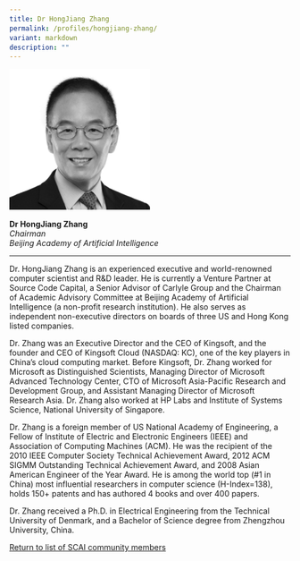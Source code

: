 ```yaml
---
title: Dr HongJiang Zhang
permalink: /profiles/hongjiang-zhang/
variant: markdown
description: ""
---
```

<div style="width:50%"><img src="/images/People/hongjiang_zhang.jpeg" alt="Dr HongJiang Zhang"></div>

**Dr HongJiang Zhang**<br>*Chairman*<br>*Beijing Academy of Artificial Intelligence*<br>

---

Dr. HongJiang Zhang is an experienced executive and world-renowned computer scientist and R&amp;D leader. He is currently a Venture Partner at Source Code Capital, a Senior Advisor of Carlyle Group and the Chairman of Academic Advisory Committee at Beijing Academy of Artificial Intelligence (a non-profit research institution). He also serves as independent non-executive directors on boards of three US and Hong Kong listed companies.

Dr. Zhang was an Executive Director and the CEO of Kingsoft, and the founder and CEO of Kingsoft Cloud (NASDAQ: KC), one of the key players in China’s cloud computing market. Before Kingsoft, Dr. Zhang worked for Microsoft as Distinguished Scientists, Managing Director of Microsoft Advanced Technology Center, CTO of Microsoft Asia-Pacific Research and Development Group, and Assistant Managing Director of Microsoft Research Asia. Dr. Zhang also worked at HP Labs and Institute of Systems Science, National University of Singapore.

Dr. Zhang is a foreign member of US National Academy of Engineering, a Fellow of Institute of Electric and Electronic Engineers (IEEE) and Association of Computing Machines (ACM). He was the recipient of the 2010 IEEE Computer Society Technical Achievement Award, 2012 ACM SIGMM Outstanding Technical Achievement Award, and 2008 Asian American Engineer of the Year Award. He is among the world top (#1 in China) most influential researchers in computer science (H-Index=138), holds 150+ patents and has authored 4 books and over 400 papers.

Dr. Zhang received a Ph.D. in Electrical Engineering from the Technical University of Denmark, and a Bachelor of Science degree from Zhengzhou University, China.

[Return to list of SCAI community members](/community)